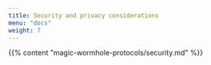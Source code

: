 ```yaml
---
title: Security and privacy considerations
menu: "docs"
weight: 7
---
```


{{% content "magic-wormhole-protocols/security.md" %}}
